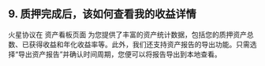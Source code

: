 ## 9. 质押完成后，该如何查看我的收益详情

火星协议在 资产看板页面 为您提供了丰富的资产统计数据，包括您的质押资产总数、已获得收益和年化收益率等。此外，我们还支持资产报告的导出功能。只需选择“导出资产报告”并确认时间周期，您便可以将报告导出到本地查看。  
